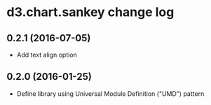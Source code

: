 # d3.chart.sankey change log

## 0.2.1 (2016-07-05)

* Add text align option

## 0.2.0 (2016-01-25)

* Define library using Universal Module Definition ("UMD") pattern

